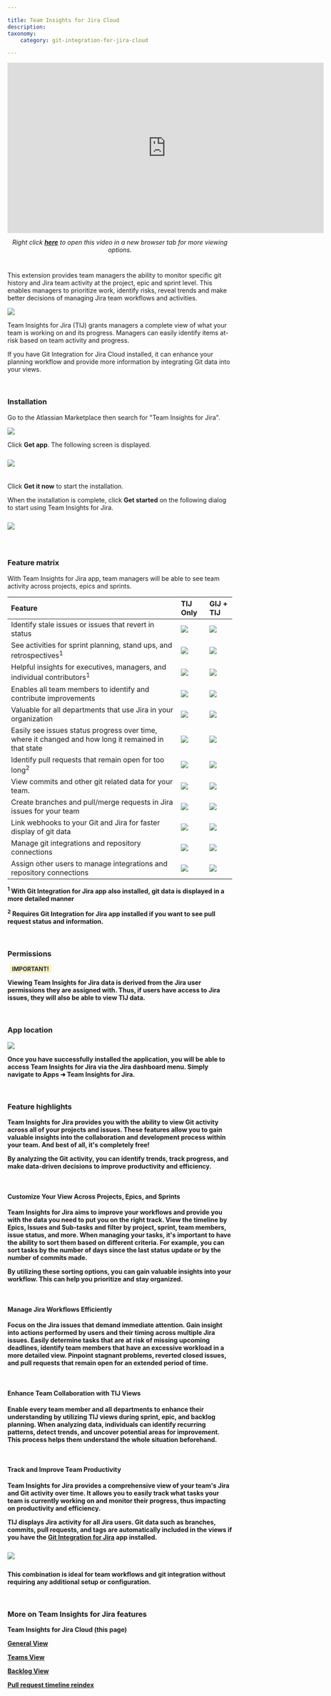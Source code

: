 ```yaml
---

title: Team Insights for Jira Cloud
description:
taxonomy:
    category: git-integration-for-jira-cloud

---
```


<div class='embed-container embed-container--16-9'>
    <iframe width='709' height='382' src='https://www.youtube.com/embed/ctzCdY9CXOg' frameborder='0' allowfullscreen ></iframe>
</div>

<div align='center' style='margin-top:12px;margin-bottom:40px;'>
    <i>Right click <a href='https://www.youtube.com/watch?v=ctzCdY9CXOg'><b>here</b></a> to open this video in a new browser tab for more viewing options.</i>
</div>

This extension provides team managers the ability to monitor specific git history and Jira team activity at the project, epic and sprint level. This enables managers to prioritize work, identify risks, reveal trends and make better decisions of managing Jira team workflows and activities.

![](/wp-content/uploads/tij-gitcloud-main-default-view-general-tab.png)

Team Insights for Jira (TIJ) grants managers a complete view of what your team is working on and its progress. Managers can easily identify items at-risk based on team activity and progress.

<div class="bbb-callout bbb--tip">
    <div class="irow">
    <div class="ilogobox">
        <span class="logoimg"></span>
    </div>
    <div class="imsgbox">
        If you have Git Integration for Jira Cloud installed, it can enhance your planning workflow and provide more information by integrating Git data into your views.
    </div>
    </div>
</div>

&nbsp;

### Installation

Go to the Atlassian Marketplace then search for "Team Insights for Jira".

![](/wp-content/uploads/tij-gitcloud-atlassian-marketplace-installation.png)

Click **Get app**. The following screen is displayed.

<img src='/wp-content/uploads/tij-gitcloud-atlassian-marketplace-installation-01.png' style='margin:25px auto 35px auto;max-width:100%;display:block;' />

Click **Get it now** to start the installation.

When the installation is complete, click **Get started** on the following dialog to start using Team Insights for Jira.

<img src='/wp-content/uploads/tij-gitcloud-atlassian-marketplace-installation-02.png' style='margin:25px auto;max-width:100%;display:block;' />

&nbsp;

### Feature matrix

With Team Insights for Jira app, team managers will be able to see team activity across projects, epics and sprints.

| Feature   | TIJ Only  | GIJ + TIJ |
|:----------|:----------|:----------|
| Identify stale issues or issues that revert in status | ![](/wp-content/uploads/gij-matrix-open-check-green.png) | ![](/wp-content/uploads/gij-matrix-open-check-green.png) |
| See activities for sprint planning, stand ups, and retrospectives<sup>1</sup> | ![](/wp-content/uploads/gij-matrix-open-check-green.png) | ![](/wp-content/uploads/gij-matrix-open-check-green.png) |
| Helpful insights for executives, managers, and individual contributors<sup>1</sup> | ![](/wp-content/uploads/gij-matrix-open-check-green.png) | ![](/wp-content/uploads/gij-matrix-open-check-green.png) |
| Enables all team members to identify and contribute improvements | ![](/wp-content/uploads/gij-matrix-open-check-green.png) | ![](/wp-content/uploads/gij-matrix-open-check-green.png) |
| Valuable for all departments that use Jira in your organization | ![](/wp-content/uploads/gij-matrix-open-check-green.png) | ![](/wp-content/uploads/gij-matrix-open-check-green.png) |
| Easily see issues status progress over time, where it changed and how long it remained in that state | ![](/wp-content/uploads/gij-matrix-open-check-green.png) | ![](/wp-content/uploads/gij-matrix-open-check-green.png) |
| Identify pull requests that remain open for too long<sup>2</sup> | ![](/wp-content/uploads/gij-matrix-open-not-red.png) | ![](/wp-content/uploads/gij-matrix-open-check-green.png) |
| View commits and other git related data for your team. | ![](/wp-content/uploads/gij-matrix-open-not-red.png) | ![](/wp-content/uploads/gij-matrix-open-check-green.png) |
| Create branches and pull/merge requests in Jira issues for your team | ![](/wp-content/uploads/gij-matrix-open-not-red.png) | ![](/wp-content/uploads/gij-matrix-open-check-green.png) |
| Link webhooks to your Git and Jira for faster display of git data | ![](/wp-content/uploads/gij-matrix-open-not-red.png) | ![](/wp-content/uploads/gij-matrix-open-check-green.png) |
| Manage git integrations and repository connections | ![](/wp-content/uploads/gij-matrix-open-not-red.png) | ![](/wp-content/uploads/gij-matrix-open-check-green.png) |
| Assign other users to manage integrations and repository connections | ![](/wp-content/uploads/gij-matrix-open-not-red.png) | ![](/wp-content/uploads/gij-matrix-open-check-green.png) |

<b><sup>1</sup><b> With Git Integration for Jira app also installed, git data is displayed in a more detailed manner

<b><sup>2</sup><b> Requires Git Integration for Jira app installed if you want to see pull request status and information.

&nbsp;

### Permissions

<b style='background-color:#FFF1B6; padding:1px 5px; color:#172A4C; border-radius:3px; margin: 0 5px; font-size: small;'>IMPORTANT!</b>

Viewing Team Insights for Jira data is derived from the Jira user permissions they are assigned with. Thus, if users have access to Jira issues, they will also be able to view TIJ data.

&nbsp;

### App location

![](/wp-content/uploads/tij-gitcloud-menu-access-location.png)

Once you have successfully installed the application, you will be able to access Team Insights for Jira via the Jira dashboard menu. Simply navigate to Apps ➜ Team Insights for Jira.

&nbsp;

### Feature highlights

Team Insights for Jira provides you with the ability to view Git activity across all of your projects and issues. These features allow you to gain valuable insights into the collaboration and development process within your team. And best of all, it's completely free!

<div class="bbb-callout bbb--info">
    <div class="irow">
    <div class="ilogobox">
        <span class="logoimg"></span>
    </div>
    <div class="imsgbox">
        By analyzing the Git activity, you can identify trends, track progress, and make data-driven decisions to improve productivity and efficiency.
    </div>
    </div>
</div>

&nbsp;

#### Customize Your View Across Projects, Epics, and Sprints

Team Insights for Jira aims to improve your workflows and provide you with the data you need to put you on the right track. View the timeline by Epics, Issues and Sub-tasks and filter by project, sprint, team members, issue status, and more. When managing your tasks, it's important to have the ability to sort them based on different criteria. For example, you can sort tasks by the number of days since the last status update or by the number of commits made.

<div class="bbb-callout bbb--tip">
    <div class="irow">
    <div class="ilogobox">
        <span class="logoimg"></span>
    </div>
    <div class="imsgbox">
        By utilizing these sorting options, you can gain valuable insights into your workflow. This can help you prioritize and stay organized.
    </div>
    </div>
</div>

&nbsp;

#### Manage Jira Workflows Efficiently

Focus on the Jira issues that demand immediate attention. Gain insight into actions performed by users and their timing across multiple Jira issues. Easily determine tasks that are at risk of missing upcoming deadlines, identify team members that have an excessive workload in a more detailed view. Pinpoint stagnant problems, reverted closed issues, and pull requests that remain open for an extended period of time.

&nbsp;

#### Enhance Team Collaboration with TIJ Views

Enable every team member and all departments to enhance their understanding by utilizing TIJ views during sprint, epic, and backlog planning. When analyzing data, individuals can identify recurring patterns, detect trends, and uncover potential areas for improvement. This process helps them understand the whole situation beforehand.

&nbsp;

#### Track and Improve Team Productivity

Team Insights for Jira provides a comprehensive view of your team's Jira and Git activity over time. It allows you to easily track what tasks your team is currently working on and monitor their progress, thus impacting on productivity and efficiency.

TIJ displays Jira activity for all Jira users. Git data such as branches, commits, pull requests, and tags are automatically included in the views if you have the [Git Integration for Jira](https://www.gitkraken.com/git-integration-for-jira) app installed.

<img src='/wp-content/uploads/tij-gitcloud-main-screen-add-git-dev-activity.png' style='margin:25px auto;max-width:100%;display:block;' />

<div class="bbb-callout bbb--tip">
    <div class="irow">
    <div class="ilogobox">
        <span class="logoimg"></span>
    </div>
    <div class="imsgbox">
        This combination is ideal for team workflows and git integration without requiring any additional setup or configuration.
    </div>
    </div>
</div>

&nbsp;

### More on Team Insights for Jira features

**Team Insights for Jira Cloud** (this page)

[General View](/git-integration-for-jira-cloud/team-insights-for-jira-general-view-gij-cloud/)

[Teams View](/git-integration-for-jira-cloud/team-insights-for-jira-teams-view-gij-cloud)

[Backlog View](/git-integration-for-jira-cloud/team-insights-for-jira-backlog-view-gij-cloud/)

[Pull request timeline reindex](/git-integration-for-jira-cloud/pull-request-timeline-for-tij-gij-cloud/)


